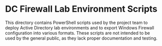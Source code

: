 # DC Firewall Lab Environment Scripts

This directory contains PowerShell scripts used by the project team to deploy Active Directory lab environments and to export Windows Firewall configuration into various formats. These scripts are not intended to be used by the general public, as they lack proper documentation and testing.
